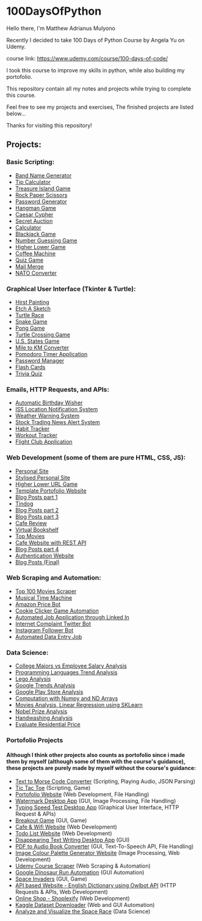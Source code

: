 # 100DaysOfPython

Hello there, I'm Matthew Adrianus Mulyono

Recently I decided to take 100 Days of Python Course by Angela Yu on Udemy. 

course link: https://www.udemy.com/course/100-days-of-code/

I took this course to improve my skills in python, while also building my portofolio.

This repository contain all my notes and projects while trying to complete this course.

Feel free to see my projects and exercises, The finished projects are listed below...

Thanks for visiting this repository!

## Projects:

### Basic Scripting: 
- [Band Name Generator](Beginner/1/Project)
- [Tip Calculator](Beginner/2/Project)
- [Treasure Island Game](Beginner/3/Project)
- [Rock Paper Scissors](Beginner/4/Project)
- [Password Generator](Beginner/5/Project)
- [Hangman Game](Beginner/7/Project)
- [Caesar Cypher](Beginner/8/Project)
- [Secret Auction](Beginner/9/Project)
- [Calculator](Beginner/10/Project)
- [Blackjack Game](Beginner/11/Project)
- [Number Guessing Game](Beginner/12/Project)
- [Higher Lower Game](Beginner/14/Project)
- [Coffee Machine](Intermediate/15/Project)
- [Quiz Game](Intermediate/17/Project)
- [Mail Merge](Intermediate/24/Project)
- [NATO Converter](Intermediate/26/Project)

### Graphical User Interface (Tkinter & Turtle):
- [Hirst Painting](Intermediate/18/Project)
- [Etch A Sketch](Intermediate/19/Project)
- [Turtle Race](Intermediate/19/Project)
- [Snake Game](Intermediate/20-21/Project)
- [Pong Game](Intermediate/22/Project)
- [Turtle Crossing Game](Intermediate/23/Project)
- [U.S. States Game](Intermediate/25/Project)
- [Mile to KM Converter](Intermediate/27/Project)
- [Pomodoro Timer Application](Intermediate/28)
- [Password Manager](Intermediate/29)
- [Flash Cards](Intermediate/31)
- [Trivia Quiz](Intermediate+/34)

### Emails, HTTP Requests, and APIs:
- [Automatic Birthday Wisher](Intermediate+/32/Project)
- [ISS Location Notification System](Intermediate+/33/Project)
- [Weather Warning System](Intermediate+/35)
- [Stock Trading News Alert System](Intermediate+/36)
- [Habit Tracker](Intermediate+/37)
- [Workout Tracker](Intermediate+/38)
- [Flight Club Application](Intermediate+/39-40)

### Web Development (some of them are pure HTML, CSS, JS):
- [Personal Site](WebFoundation/43/Project)
- [Stylised Personal Site](https://matthew1906.github.io/mock_cv_website/)
- [Higher Lower URL Game](Intermediate+/55)
- [Template Portofolio Website](Intermediate+/56)
- [Blog Posts part 1](Intermediate+/57/Project)
- [Tindog](WebFoundation/58)
- [Blog Posts part 2](Advanced/59)
- [Blog Posts part 3](Advanced/60/Project)
- [Cafe Review](Advanced/62)
- [Virtual Bookshelf](Advanced/63)
- [Top Movies](Advanced/64)
- [Cafe Website with REST API](Advanced/66)
- [Blog Posts part 4](Advanced/67)
- [Authentication Website](Advanced/68)
- [Blog Posts (Final)](Advanced/69)

### Web Scraping and Automation:
- [Top 100 Movies Scraper](Intermediate+/45/Project)
- [Musical Time Machine](Intermediate+/46)
- [Amazon Price Bot](Intermediate+/47)
- [Cookie Clicker Game Automation](Intermediate+/48/Project)
- [Automated Job Application through Linked In](Intermediate+/49)
- [Internet Complaint Twitter Bot](Intermediate+/51)
- [Instagram Follower Bot](Intermediate+/52)
- [Automated Data Entry Job](Intermediate+/53)

### Data Science:
- [College Majors vs Employee Salary Analysis](https://colab.research.google.com/drive/1G-mn7nKhTO6s23W1nZL8JI2cbVp0PPzu?usp=sharing)
- [Programming Languages Trend Analysis](https://colab.research.google.com/drive/1BNuSl_YaWmXuZSzizonKV1rojcWZ6zJ7?usp=sharing)
- [Lego Analysis](https://colab.research.google.com/drive/1FU4NgErCXpb3_Jj3L41cxVdd_ZAaSUny?usp=sharing)
- [Google Trends Analysis](https://colab.research.google.com/drive/1n1yhJ_KmItu11PZUhJk4-cOIDIcvhLPZ?usp=sharing)
- [Google Play Store Analysis](https://colab.research.google.com/drive/1zenxA7eLlsDNBPQwDO88U1VNKirYunSr?usp=sharing)
- [Computation with Numpy and ND Arrays](https://colab.research.google.com/drive/1705y9yxXfli4nas60Y6uvJsMgCP_5JPv?usp=sharing)
- [Movies Analysis, Linear Regression using SKLearn](https://colab.research.google.com/drive/1MUgcr6WU1MvciEFIycyN-Y7m7ZJue1k9?usp=sharing)
- [Nobel Prize Analysis](https://colab.research.google.com/drive/1uPLUPNug3pmbu7a__0SCLbNobZFmBqqV?usp=sharing)
- [Handwashing Analysis](https://colab.research.google.com/drive/1Sq_HDVFP8Txi8V-Qmz2o5Ia2iNNxgmBB?usp=sharing)
- [Evaluate Residential Price](https://colab.research.google.com/drive/1lAW4ru4ETTbqWv9VRHkVgaGW9Fb8BWTD?usp=sharing)

### Portofolio Projects
#### Although I think other projects also counts as portofolio since i made them by myself (although some of them with the course's guidance), these projects are purely made by myself without the course's guidance:
- [Text to Morse Code Converter](Professional/81) (Scripting, Playing Audio, JSON Parsing)
- [Tic Tac Toe](Professional/83) (Scripting, Game)
- [Portofolio Website](https://github.com/Matthew1906/PortofolioWebsite) (Web Development, File Handling)
- [Watermark Desktop App](Professional/84) (GUI, Image Processing, File Handling)
- [Typing Speed Test Desktop App](Professional/85) (Graphical User Interface, HTTP Request & APIs)
- [Breakout Game](Professional/86) (GUI, Game)
- [Cafe & Wifi Website](https://github.com/Matthew1906/Cafe-WifiReview) (Web Development)
- [Todo List Website](https://github.com/Matthew1906/ToDoList-Flask) (Web Development)
- [Disappearing Text Writing Desktop App](Professional/89) (GUI)
- [PDF to Audio Book Converter](Professional/90) (GUI, Text-To-Speech API, File Handling)
- [Image Colour Palette Generator Website](https://github.com/Matthew1906/image-color-palette-generator) (Image Processing, Web Development)
- [Udemy Course Scraper](Professional/92) (Web Scraping & Automation)
- [Google Dinosaur Run Automation](Professional/93) (GUI Automation)
- [Space Invaders](Professional/94) (GUI, Game)
- [API based Website - English Dictionary using Owlbot API](Professional/95) (HTTP Requests & APIs, Web Development) 
- [Online Shop - Shoplexify](https://github.com/Matthew1906/shoplexify) (Web Development)
- [Kaggle Dataset Downloader](Professional/97) (Web and GUI Automation)
- [Analyze and Visualize the Space Race](https://colab.research.google.com/drive/1u091oUSjLTx5YHZRMMZYJ7elEQIOGycA?usp=sharing) (Data Science)
